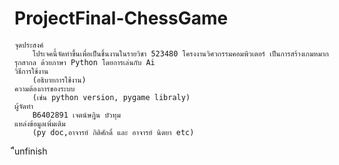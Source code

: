 # ProjectFinal-ChessGame
    จุดประสงค์
        โปรเจคนี้จัดทำขึ้นเพื่อเป็นชิ้นงานในรายวิชา 523480 โครงงานวิศวกรรมคอมพิวเตอร์ เป็นการสร้างเกมหมากรุกสากล ด้วยภาษา Python โดยการเล่นกับ Ai
    วิธีการใช้งาน 
        (อธิบายการใช้งาน)
    ความต้องการของระบบ
        (เช่น python version, pygame libraly)
    ผู้จัดทำ
        B6402891 เจตน์ษฎิน บัวทุม
    แหล่งข้อมูลเพิ่มเติม
        (py doc,อาจารย์ กิติศักดิ์ และ อาจารย์ นิตยา etc)
ืีunfinish
    
